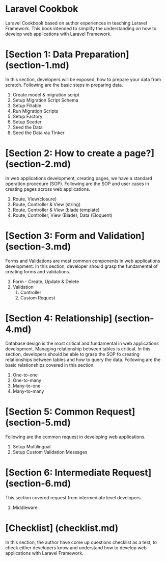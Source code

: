 # Laravel Cookbok

Laravel Cookbook based on author experiences in teaching Laravel Framework. This book intended to simplify the understanding on how to develop web applications with Laravel Framework.

# [Section 1: Data Preparation] (section-1.md)

In this section, developers will be exposed, how to prepare your data from scratch. Following are the basic steps in preparing data.

1. Create model & migration script
2. Setup Migration Script Schema
3. Setup Fillable
4. Run Migration Scripts
5. Setup Factory
6. Setup Seeder
7. Seed the Data
8. Seed the Data via Tinker

# [Section 2: How to create a page?] (section-2.md)

In web applications development, creating pages, we have a standard operation procedure (SOP). Following are the SOP and user cases in creating pages across web applications.

1. Route, View(closure)
2. Route, Controller & View (string)
3. Route, Controller & View (blade template)
4. Route, Controller, View (Blade), Data (Eloquent)

# [Section 3: Form and Validation] (section-3.md)

Forms and Validations are most common components in web applications development. In this section, developer should grasp the fundamental of creating forms and validations.

1. Form - Create, Update & Delete
2. Validation
	1. Controller
	2. Custom Request

# [Section 4: Relationship] (section-4.md)

Database design is the most critical and fundamental in web applications development. Managing relationship between tables is critical. In this section, developers should be able to grasp the SOP fo creating relationships between tables and how to query the data. Following are the basic relationships covered in this section.

1. One-to-one
2. One-to-many
3. Many-to-one
4. Many-to-many

# [Section 5: Common Request] (section-5.md)

Following are the common request in developing web applications.

1. Setup Multilingual
2. Setup Custom Validation Messages

# [Section 6: Intermediate Request] (section-6.md)

This section covered request from intermediate level developers.

1. Middleware

# [Checklist] (checklist.md)

In this section, the author have come up questions checklist as a test, to check either developers know and understand how to develop web applications with Laravel Framework.
